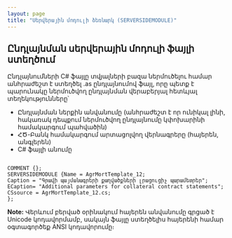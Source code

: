```yaml
---
layout: page
title: "Սերվերային մոդուլի ձեռնարկ (SERVERSIDEMODULE)" 
---
```


## Ընդլայնման սերվերային մոդուլի ֆայլի ստեղծում

Ընդլայնումների C# ֆայլը տվյալների բազա ներմուծելու համար անհրաժեշտ է ստեղծել .as ընդլայնումով ֆայլ, որը պետք է պարունակը ներմուծվող ընդլայնման վերաբերյալ հետևյալ տեղեկությունները՝

* Ընդլայնման ներքին անվանումը (անհրաժեշտ է որ ունիկալ լինի, հակառակ դեպքում ներմուծվող ընդլայնումը կփոխարինի համակարգում պահվածին)
* ՀԾ-Բանկ համակարգում արտացոլվող վերնագրերը (հայերեն, անգլերեն)
* C# ֆայլի անումը

```as4x

COMMENT {};
SERVERSIDEMODULE {Name = AgrMortTemplate_12;
Caption = "Գրավի պայմանագրերի քաղվածքների լրացուցիչ պարամետրեր";
ECaption= "Additional parameters for collateral contract statements";
CSsource = AgrMortTemplate_12.cs;
};
```
**Note:** Վերևում բերված օրինակում հայերեն անվանումը գրցած է Unicode կոդավորմամբ, սակայն ֆայլը ստեղծելիս հայերենի համար օգտագործեք ANSI կոդավորումը։
